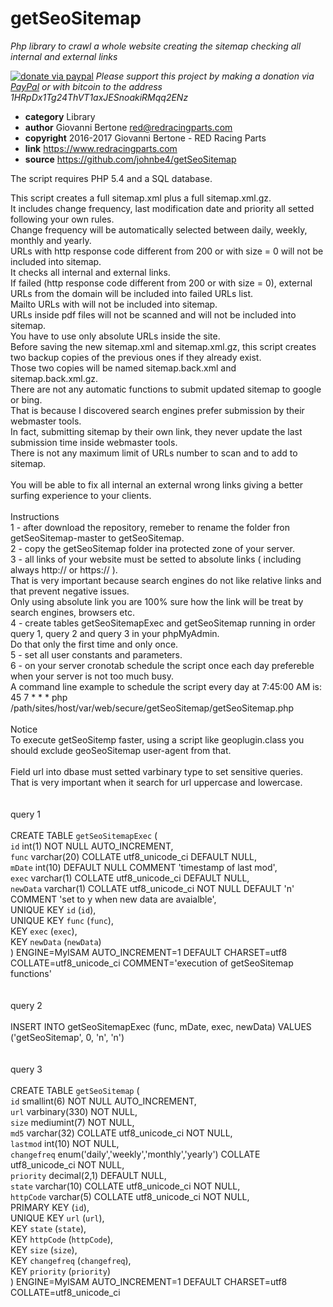# getSeoSitemap
*Php library to crawl a whole website creating the sitemap checking all internal and external links*

[![donate via paypal](https://img.shields.io/badge/donate-paypal-87ceeb.svg)](https://www.paypal.me/johnbe4)
*Please support this project by making a donation via [PayPal](https://www.paypal.me/johnbe4) or with bitcoin to the address 1HRpDx1Tg24ThVT1axJESnoakiRMqq2ENz*<br>

* **category**    Library
* **author**      Giovanni Bertone <red@redracingparts.com>
* **copyright**   2016-2017 Giovanni Bertone - RED Racing Parts
* **link**        https://www.redracingparts.com
* **source**      https://github.com/johnbe4/getSeoSitemap

The script requires PHP 5.4 and a SQL database.<br>

This script creates a full sitemap.xml plus a full sitemap.xml.gz.<br>
It includes change frequency, last modification date and priority all setted following your own rules.<br>
Change frequency will be automatically selected between daily, weekly, monthly and yearly.<br>
URLs with http response code different from 200 or with size = 0 will not be included into sitemap.<br>
It checks all internal and external links.<br>
If failed (http response code different from 200 or with size = 0), external URLs from the domain will be included into failed URLs list.<br>
Mailto URLs with will not be included into sitemap.<br>
URLs inside pdf files will not be scanned and will not be included into sitemap.<br>
You have to use only absolute URLs inside the site.<br>
Before saving the new sitemap.xml and sitemap.xml.gz, this script creates two backup copies of the previous ones if they already exist.<br>
Those two copies will be named sitemap.back.xml and sitemap.back.xml.gz.<br>
There are not any automatic functions to submit updated sitemap to google or bing.<br>
That is because I discovered search engines prefer submission by their webmaster tools.<br>
In fact, submitting sitemap by their own link, they never update the last submission time inside webmaster tools.<br>
There is not any maximum limit of URLs number to scan and to add to sitemap.<br><br>
You will be able to fix all internal an external wrong links giving a better surfing experience to your clients.<br><br>
Instructions<br>
1 - after download the repository, remeber to rename the folder fron getSeoSitemap-master to getSeoSitemap.<br>
2 - copy the getSeoSitemap folder ina protected zone of your server.<br>
3 - all links of your website must be setted to absolute links ( including always http:// or https:// ).<br>
    That is very important because search engines do not like relative links and that prevent negative issues.<br>
    Only using absolute link you are 100% sure how the link will be treat by search engines, browsers etc.<br>
4 - create tables getSeoSitemapExec and getSeoSitemap running in order query 1, query 2 and query 3 in your phpMyAdmin.<br>
    Do that only the first time and only once.<br>
5 - set all user constants and parameters.<br>
6 - on your server cronotab schedule the script once each day prefereble when your server is not too much busy.<br>
    A command line example to schedule the script every day at 7:45:00 AM is:<br>
    45 7  *    *    *    php /path/sites/host/var/web/secure/getSeoSitemap/getSeoSitemap.php<br><br>
Notice<br>
To execute getSeoSitemp faster, using a script like geoplugin.class you should exclude geoSeoSitemap user-agent from that.<br><br>
Field url into dbase must setted varbinary type to set sensitive queries.<br>
That is very important when it search for url uppercase and lowercase.<br><br><br>
query 1<br><br>
CREATE TABLE `getSeoSitemapExec` (<br>
 `id` int(1) NOT NULL AUTO_INCREMENT,<br>
 `func` varchar(20) COLLATE utf8_unicode_ci DEFAULT NULL,<br>
 `mDate` int(10) DEFAULT NULL COMMENT 'timestamp of last mod',<br>
 `exec` varchar(1) COLLATE utf8_unicode_ci DEFAULT NULL,<br>
 `newData` varchar(1) COLLATE utf8_unicode_ci NOT NULL DEFAULT 'n' COMMENT 'set to y when new data are avaialble',<br>
 UNIQUE KEY `id` (`id`),<br>
 UNIQUE KEY `func` (`func`),<br>
 KEY `exec` (`exec`),<br>
 KEY `newData` (`newData`)<br>
) ENGINE=MyISAM AUTO_INCREMENT=1 DEFAULT CHARSET=utf8 COLLATE=utf8_unicode_ci COMMENT='execution of getSeoSitemap functions'<br>
<br><br>
query 2<br><br>
INSERT INTO getSeoSitemapExec (func, mDate, exec, newData) VALUES ('getSeoSitemap', 0, 'n', 'n')<br><br><br>
query 3<br><br>
CREATE TABLE `getSeoSitemap` (<br>
 `id` smallint(6) NOT NULL AUTO_INCREMENT,<br>
 `url` varbinary(330) NOT NULL,<br>
 `size` mediumint(7) NOT NULL,<br>
 `md5` varchar(32) COLLATE utf8_unicode_ci NOT NULL,<br>
 `lastmod` int(10) NOT NULL,<br>
 `changefreq` enum('daily','weekly','monthly','yearly') COLLATE utf8_unicode_ci NOT NULL,<br>
 `priority` decimal(2,1) DEFAULT NULL,<br>
 `state` varchar(10) COLLATE utf8_unicode_ci NOT NULL,<br>
 `httpCode` varchar(5) COLLATE utf8_unicode_ci NOT NULL,<br>
 PRIMARY KEY (`id`),<br>
 UNIQUE KEY `url` (`url`),<br>
 KEY `state` (`state`),<br>
 KEY `httpCode` (`httpCode`),<br>
 KEY `size` (`size`),<br>
 KEY `changefreq` (`changefreq`),<br>
 KEY `priority` (`priority`)<br>
) ENGINE=MyISAM AUTO_INCREMENT=1 DEFAULT CHARSET=utf8 COLLATE=utf8_unicode_ci
